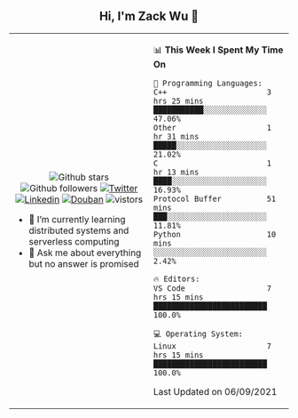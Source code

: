 <h2 align="center"> Hi, I'm Zack Wu 👋 </h2>

<table>
    <tr>
        <td valign="center" width="50%">
            <p align="center">
              <img src="https://img.shields.io/github/stars/keithnull?style=social" alt="Github stars" />
              <img src="https://img.shields.io/github/followers/keithnull?style=social" alt="Github followers" />
              <a href="https://twitter.com/_zackwu"><img src="https://img.shields.io/badge/@__zackwu-1DA1F2?style=flat&logo=Twitter&logoColor=white" alt="Twitter"/></a>
              <a href="https://www.linkedin.com/in/wuzhengke/?locale=en_US"><img src="https://img.shields.io/badge/@wuzhengke-0073b1?style=flat&logo=LinkedIn&logoColor=white" alt="Linkedin" /></a>
              <a href="https://www.douban.com/people/keith1"><img src="https://img.shields.io/badge/@keith1-007722?style=flat&logo=Douban&logoColor=white" alt="Douban" /></a>
              <img src="https://visitor-badge.glitch.me/badge?page_id=keithnull" alt="vistors" />
            </p>
            <ul>
                <li>🌱 I’m currently learning distributed systems and serverless computing</li>
                <li>💬 Ask me about everything but no answer is promised</li>
            </ul>
        </td>
       <td valign="top" width="50%">
    
<!--START_SECTION:waka-->
📊 **This Week I Spent My Time On** 

```text
💬 Programming Languages: 
C++                      3 hrs 25 mins       ███████████░░░░░░░░░░░░░░   47.06% 
Other                    1 hr 31 mins        █████░░░░░░░░░░░░░░░░░░░░   21.02% 
C                        1 hr 13 mins        ████░░░░░░░░░░░░░░░░░░░░░   16.93% 
Protocol Buffer          51 mins             ███░░░░░░░░░░░░░░░░░░░░░░   11.81% 
Python                   10 mins             ░░░░░░░░░░░░░░░░░░░░░░░░░   2.42%

🔥 Editors: 
VS Code                  7 hrs 15 mins       █████████████████████████   100.0%

💻 Operating System: 
Linux                    7 hrs 15 mins       █████████████████████████   100.0%

```


 Last Updated on 06/09/2021
<!--END_SECTION:waka-->
</td></tr>
</table>


